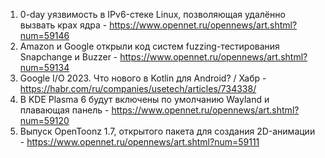 1. 0-day уязвимость в IPv6-стеке Linux, позволяющая удалённо вызвать крах ядра - https://www.opennet.ru/opennews/art.shtml?num=59146
1. Amazon и Google открыли код систем fuzzing-тестирования Snapchange и Buzzer - https://www.opennet.ru/opennews/art.shtml?num=59134
1. Google I/O 2023. Что нового в Kotlin для Android? / Хабр - https://habr.com/ru/companies/usetech/articles/734338/
1. В KDE Plasma 6 будут включены по умолчанию Wayland и плавающая панель - https://www.opennet.ru/opennews/art.shtml?num=59120
1. Выпуск OpenToonz 1.7, открытого пакета для создания 2D-анимации - https://www.opennet.ru/opennews/art.shtml?num=59111
